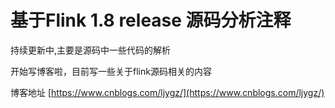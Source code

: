 # 基于Flink 1.8 release 源码分析注释

持续更新中,主要是源码中一些代码的解析

开始写博客啦，目前写一些关于flink源码相关的内容

博客地址  [https://www.cnblogs.com/ljygz/](https://www.cnblogs.com/ljygz/)




